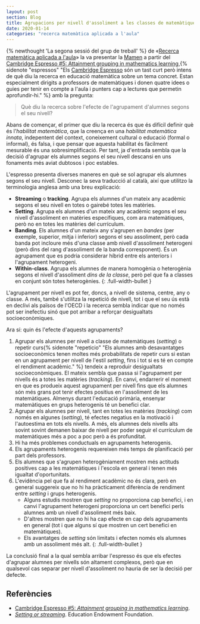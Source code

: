 ```yaml
---
layout: post
section: Blog
title: Agrupacions per nivell d'assoliment a les classes de matemàtiques
date: 2020-01-14
categories: "recerca matemàtica aplicada a l'aula"
---
```


{% newthought 'La segona sessió del grup de treball' %} de
«[Recerca matemàtica aplicada a l'aula](http://mcuquet.github.io/Blog/2019/12/07/Recerca-matem%C3%A0tica-aplicada-a-l'aula)»
la va presentar la [Mamen](https://twitter.com/navio_mamen) a partir del
[Cambridge Espresso #5: Attainment grouping in mathematics learning](https://www.cambridgemaths.org/espresso/view/attainment-grouping-in-mathematics-learning/),{% sidenote "espressos" "Els
[Cambridge Espresso](https://www.cambridgemaths.org/espresso/) són un tast
curt però intens de què diu la recerca en educació matemàtica sobre un tema
concret. Estan especialment dirigits a professors de matemàtiques i donen
quatre idees o guies per tenir en compte a l'aula i punters cap a lectures que
permetin aprofundir-hi." %} amb la pregunta:

> Què diu la recerca sobre l'efecte de l'agrupament d'alumnes segons el seu nivell?

Abans de començar, el primer que diu la recerca és que és difícil definir què
és l'_habilitat matemàtica_, que la creença en una _habilitat matemàtica
innata_, indepentent del context, coneixement cultural o educació (formal o
informal), és falsa, i que pensar que aquesta habilitat és fàcilment mesurable
és una sobresimplificació. Per tant, ja d'entrada sembla que la decisió
d'agrupar els alumnes segons el seu nivell descansi en uns fonaments més aviat
dubtosos i poc estables.

L'espresso presenta diverses maneres en què se sol agrupar els alumnes segons
el seu nivell. Desconec la seva traducció al català, així que utilitzo la
terminologia anglesa amb una breu explicació:

- **Streaming** o **tracking**. Agrupa els alumnes d'un mateix any acadèmic
  segons el seu nivell en totes o gairebé totes les matèries.
- **Setting**. Agrupa els alumnes d'un mateix any acadèmic segons el seu nivell
  d'assoliment en matèries específiques, com ara matemàtiques, però no en
  totes les matèries del currículum.
- **Banding**. Els alumnes d'un mateix any s'agrupen en _bandes_ (per exemple,
  superior, mitja i inferior) segons el seu assoliment, però cada banda pot
  incloure més d'una classe amb nivell d'assoliment heterogeni (però dins del
  rang d'assoliment de la banda corresponent). És un agrupament que es podria
  considerar híbrid entre els anteriors i l'agrupament heterogeni.
- **Within-class**. Agrupa els alumnes de manera homogènia o heterogènia
  segons el nivell d'assoliment _dins de la classe_, però pel que fa a classes
  en conjunt són totes heterogènies.
{: .full-width-bullet }

L'agrupament per nivell es pot fer, doncs, a nivell de sistema, centre, any o
classe. A més, també s'utilitza la repetició de nivell, tot i que el seu ús
està en declivi als països de l'OECD i la recerca sembla indicar que no només
pot ser inefectiu sinó que pot arribar a reforçar desigualtats
socioeconòmiques.

Ara sí: quin és l'efecte d'aquests agrupaments?

1. Agrupar els alumnes per nivell a classe de matemàtiques (_setting_) o
   repetir curs{% sidenote "repeticio" "Els alumnes amb desavantatges
   socioeconòmics tenen moltes més probabilitats de repetir curs si estan en
   un agrupament per nivell de l'estil _setting_, fins i tot si es té en
   compte el rendiment acadèmic." %} tendeix a reproduir desigualtats
   socioeconòmiques. El mateix sembla que passa si l'agrupament per nivells és
   a totes les matèries (_tracking_).
   En canvi, endarrerir el moment en que es produeix aquest agrupament per
   nivell fins que els alumnes són més grans pot tenir efectes positius en
   l'assoliment de les matemàtiques. Almenys durant l'educació primària,
   ensenyar matemàtiques en grups heterogenis té un benefici clar.
2. Agrupar els alumnes per nivell, tant en totes les matèries (_tracking_) com
   només en algunes (_setting_), té efectes negatius en la motivació i
   l'autoestima en tots els nivells. A més, els alumnes dels nivells alts
   sovint sovint demanen baixar de nivell per poder seguir el currículum de
   matemàtiques més a poc a poc però a és profunditat.
3. Hi ha més problemes conductuals en agrupaments heterogenis.
4. Els agrupaments heterogenis requereixen més temps de planificació per part
   dels professors.
5. Els alumnes que s'agrupen heterogèniament mostren més actituds positives
   cap a les matemàtiques i l'escola en general i tenen més igualtat
   d'oportunitats.
6. L'evidència pel que fa al rendiment acadèmic no és clara, però en general
   suggereix que no hi ha pràcticament diferència de rendiment entre _setting_
   i grups heterogenis.
   - Alguns estudis mostren que _setting_ no proporciona cap benefici, i en
     canvi l'agrupament heterogeni proporciona un cert benefici perls alumnes
     amb un nivell d'assoliment més baix.
   - D'altres mostren que no hi ha cap efecte en cap dels agrupaments en
     general (tot i que alguns sí que mostren un cert benefici en
     matemàtiques).
   - Els avantatges de _setting_ són limitats i efecten només els alumnes amb
     un assoliment més alt.
{: .full-width-bullet }

La conclusió final a la qual sembla arribar l'espresso és que els efectes
d'agrupar alumnes per nivells són altament complexos, però que en qualsevol
cas separar per nivell d'assoliment no hauria de ser la decisió per defecte.

## Referències

- [Cambridge Espresso #5: _Attainment grouping in mathematics learning_](https://www.cambridgemaths.org/espresso/view/attainment-grouping-in-mathematics-learning/).
- _[Setting or streaming](https://educationendowmentfoundation.org.uk/evidence-summaries/teaching-learning-toolkit/setting-or-streaming/)_. Education Endowment Foundation.
